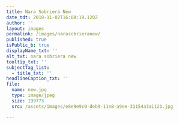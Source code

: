 ```yaml
---
title: Nara Sobriera New
date_tdt: 2018-11-02T16:08:19.120Z
author: ''
layout: images
permalink: /images/narasobrieranew/
published: true
isPublic_b: true
displayName_txt: ''
alt_txt: nara sobriera new
tooltip_txt: ''
subjectTag_list:
  - title_txt: ''
headlineCaption_txt: ''
file:
  name: new.jpg
  type: image/jpeg
  size: 199773
  src: /assets/images/e8e9e9c0-deb9-11e8-a9ee-31154a3a112b.jpg

---
```


